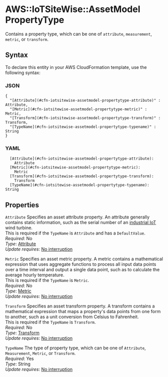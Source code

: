 # AWS::IoTSiteWise::AssetModel PropertyType<a name="aws-properties-iotsitewise-assetmodel-propertytype"></a>

Contains a property type, which can be one of `attribute`, `measurement`, `metric`, or `transform`\.

## Syntax<a name="aws-properties-iotsitewise-assetmodel-propertytype-syntax"></a>

To declare this entity in your AWS CloudFormation template, use the following syntax:

### JSON<a name="aws-properties-iotsitewise-assetmodel-propertytype-syntax.json"></a>

```
{
  "[Attribute](#cfn-iotsitewise-assetmodel-propertytype-attribute)" : Attribute,
  "[Metric](#cfn-iotsitewise-assetmodel-propertytype-metric)" : Metric,
  "[Transform](#cfn-iotsitewise-assetmodel-propertytype-transform)" : Transform,
  "[TypeName](#cfn-iotsitewise-assetmodel-propertytype-typename)" : String
}
```

### YAML<a name="aws-properties-iotsitewise-assetmodel-propertytype-syntax.yaml"></a>

```
  [Attribute](#cfn-iotsitewise-assetmodel-propertytype-attribute): 
    Attribute
  [Metric](#cfn-iotsitewise-assetmodel-propertytype-metric): 
    Metric
  [Transform](#cfn-iotsitewise-assetmodel-propertytype-transform): 
    Transform
  [TypeName](#cfn-iotsitewise-assetmodel-propertytype-typename): String
```

## Properties<a name="aws-properties-iotsitewise-assetmodel-propertytype-properties"></a>

`Attribute`  <a name="cfn-iotsitewise-assetmodel-propertytype-attribute"></a>
Specifies an asset attribute property\. An attribute generally contains static information, such as the serial number of an [industrial IoT](https://en.wikipedia.org/wiki/Internet_of_things#Industrial_applications) wind turbine\.  
This is required if the `TypeName` is `Attribute` and has a `DefaultValue`\.  
*Required*: No  
*Type*: [Attribute](aws-properties-iotsitewise-assetmodel-attribute.md)  
*Update requires*: [No interruption](https://docs.aws.amazon.com/AWSCloudFormation/latest/UserGuide/using-cfn-updating-stacks-update-behaviors.html#update-no-interrupt)

`Metric`  <a name="cfn-iotsitewise-assetmodel-propertytype-metric"></a>
Specifies an asset metric property\. A metric contains a mathematical expression that uses aggregate functions to process all input data points over a time interval and output a single data point, such as to calculate the average hourly temperature\.  
This is required if the `TypeName` is `Metric`\.  
*Required*: No  
*Type*: [Metric](aws-properties-iotsitewise-assetmodel-metric.md)  
*Update requires*: [No interruption](https://docs.aws.amazon.com/AWSCloudFormation/latest/UserGuide/using-cfn-updating-stacks-update-behaviors.html#update-no-interrupt)

`Transform`  <a name="cfn-iotsitewise-assetmodel-propertytype-transform"></a>
Specifies an asset transform property\. A transform contains a mathematical expression that maps a property's data points from one form to another, such as a unit conversion from Celsius to Fahrenheit\.  
This is required if the `TypeName` is `Transform`\.  
*Required*: No  
*Type*: [Transform](aws-properties-iotsitewise-assetmodel-transform.md)  
*Update requires*: [No interruption](https://docs.aws.amazon.com/AWSCloudFormation/latest/UserGuide/using-cfn-updating-stacks-update-behaviors.html#update-no-interrupt)

`TypeName`  <a name="cfn-iotsitewise-assetmodel-propertytype-typename"></a>
The type of property type, which can be one of `Attribute`, `Measurement`, `Metric`, or `Transform`\.   
*Required*: Yes  
*Type*: String  
*Update requires*: [No interruption](https://docs.aws.amazon.com/AWSCloudFormation/latest/UserGuide/using-cfn-updating-stacks-update-behaviors.html#update-no-interrupt)